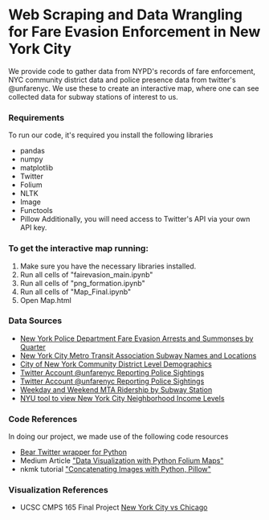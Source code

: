 # Web Scraping and Data Wrangling for Fare Evasion Enforcement in New York City
We provide code to gather data from NYPD's records of fare enforcement, NYC community district data and police presence data from twitter's @unfarenyc. We use these to create an interactive map, where one can see collected data for subway stations of interest to us.

### Requirements
To run our code, it's required you install the following libraries
- pandas
- numpy
- matplotlib
- Twitter
- Folium
- NLTK
- Image
- Functools
- Pillow
Additionally, you will need access to Twitter's API via your own API key.

### To get the interactive map running:
1. Make sure you have the necessary libraries installed.
2. Run all cells of "fairevasion_main.ipynb"
3. Run all cells of "png_formation.ipynb"
4. Run all cells of "Map_Final.ipynb"
5. Open Map.html

### Data Sources
- <a href="https://www1.nyc.gov/site/nypd/stats/reports-analysis/subway-fare-evasion.page">New York Police Department Fare Evasion Arrests and Summonses by Quarter</a>
- <a href="http://web.mta.info/developers/data/nyct/subway/Stations.csv">New York City Metro Transit Association Subway Names and Locations</a>
- <a href="https://data.cityofnewyork.us/City-Government/Census-Demographics-at-the-NYC-Community-District-/5unr-w4sc ">City of New York Community District Level Demographics</a>
- <a href="https://twitter.com/unfarenyc">Twitter Account @unfarenyc Reporting Police Sightings</a>
- <a href="https://twitter.com/unfarenyc">Twitter Account @unfarenyc Reporting Police Sightings</a>
- <a href="http://web.mta.info/nyct/facts/ridership/">Weekday and Weekend MTA Ridership by Subway Station</a>
- <a href="http://app.coredata.nyc/?mlb=false&ntii=&ntr=&mz=14&vtl=https%3A%2F%2Fthefurmancenter.carto.com%2Fu%2Fnyufc%2Fapi%2Fv2%2Fviz%2F98d1f16e-95fd-4e52-a2b1-b7abaf634828%2Fviz.json&mln=false&mlp=true&mlat=40.71781&ptsb=&nty=&mb=roadmap&pf=%7B%22subsidies%22%3Atrue%7D&md=map&mlv=false&mlng=-73.990806&btl=Borough&atp=properties">NYU tool to view New York City Neighborhood Income Levels</a>

### Code References
In doing our project, we made use of the following code resources
- <a href="https://github.com/bear/python-twitter"> Bear Twitter wrapper for Python </a>
- Medium Article <a href="https://towardsdatascience.com/data-visualization-with-python-folium-maps-a74231de9ef7">"Data Visualization with Python Folium Maps" </a>
- nkmk tutorial <a href="https://note.nkmk.me/en/python-pillow-concat-images/">"Concatenating Images with Python, Pillow" </a>


### Visualization References
- UCSC CMPS 165 Final Project <a href="https://sureshlodha.github.io/CMPS165_Spring2016_FinalProjects/projects/NYvsChicago/index.html">New York City vs Chicago </a>
